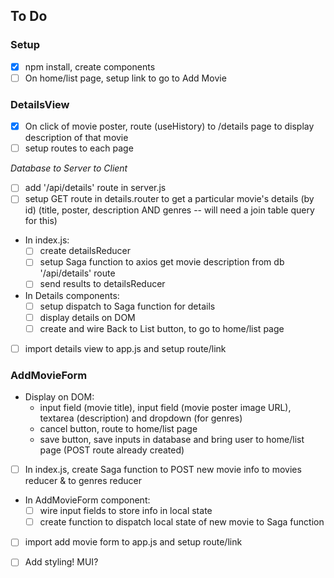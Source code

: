 ## To Do


### Setup

- [x] npm install, create components
- [ ] On home/list page, setup link to go to Add Movie

### DetailsView

- [x] On click of movie poster, route (useHistory) to /details page to display description of that movie
- [ ] setup routes to each page

*Database to Server to Client*
- [ ] add '/api/details' route in server.js
- [ ] setup GET route in details.router to get a particular movie's details (by id) (title, poster, description AND genres -- will need a join table query for this)
- In index.js:
    - [ ] create detailsReducer
    - [ ] setup Saga function to axios get movie description from db '/api/details' route 
    - [ ] send results to detailsReducer
- In Details components:
    - [ ] setup dispatch to Saga function for details
    - [ ] display details on DOM
    - [ ] create and wire Back to List button, to go to home/list page
- [ ] import details view to app.js and setup route/link

### AddMovieForm

- Display on DOM:
    - input field (movie title), input field (movie poster image URL), textarea (description) and dropdown (for genres)
    - cancel button, route to home/list page
    - save button, save inputs in database and bring user to home/list page (POST route already created)
- [ ] In index.js, create Saga function to POST new movie info to movies reducer & to genres reducer
- In AddMovieForm component:
    - [ ] wire input fields to store info in local state
    - [ ] create function to dispatch local state of new movie to Saga function
- [ ] import add movie form to app.js and setup route/link 

- [ ] Add styling! MUI?